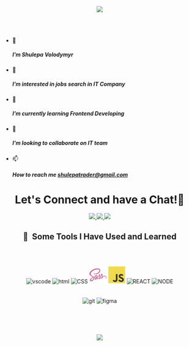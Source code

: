 <p align="center">
  <img src="https://capsule-render.vercel.app/api?type=waving&color=gradient&text=Hello!&height=100&section=header"/>
</p>
</br></br>
<p align="center">
  
- 👋 <h5>I’m Shulepa Volodymyr</h5>
- 👀 <h5>I’m interested in jobs search in IT Company</h5>
- 🌱 <h5>I’m currently learning Frontend Developing</h5>
- 💞️ <h5>I’m looking to collaborate on IT team</h5>
- 📫 <h5>How to reach me shulepatrader@gmail.com</h5>

</p>
<h1 align="center">
  Let's Connect and have a Chat!💬
</h1>

<p align="center">
<a href="https://www.linkedin.com/in/volodymyr-shulepa-9675a6244/">
  <img height="50" target="_blank" src="https://user-images.githubusercontent.com/46517096/166973395-19676cd8-f8ec-4abf-83ff-da8243505b82.png"/>
</a>
<a href="https://twitter.com/ShulepaVova">
  <img height="50" target="_blank" src="https://user-images.githubusercontent.com/46517096/166974271-91dfa250-d70b-4cb9-8707-f1bda1b708c3.png"/>
</a>
<a href="https://www.instagram.com/shulepchik_7/">
  <img height="50" target="_blank" src="https://user-images.githubusercontent.com/46517096/166974368-9798f39f-1f46-499c-b14e-81f0a3f83a06.png"/>
</a>
</p>




<h2 align="center"> 🚀 &nbsp;Some Tools I Have Used and Learned</h2></br></br>

<p align="center">
<img src="https://cdn.jsdelivr.net/gh/devicons/devicon/icons/vscode/vscode-original.svg" alt="vscode" width="45" height="45"/>
<img src="https://cdn.jsdelivr.net/gh/devicons/devicon/icons/html5/html5-original.svg" alt="html" width="45" height="45"/>
<img width="45px" alt="CSS" src="https://user-images.githubusercontent.com/36140849/97772550-93007800-1b05-11eb-99dc-e5ca02c928e0.png" />
<img alt="Sass" width="45" height="45" src="https://raw.githubusercontent.com/github/explore/80688e429a7d4ef2fca1e82350fe8e3517d3494d/topics/sass/sass.png" />
<img src="https://raw.githubusercontent.com/devicons/devicon/master/icons/javascript/javascript-original.svg" alt="javascript" width="45" height="45" />
<img width="45px" alt="REACT" src="https://user-images.githubusercontent.com/36140849/97772583-c3481680-1b05-11eb-9487-7401ef226ee3.png" />
<img width="45px" alt="NODE" src="https://user-images.githubusercontent.com/36140849/97772467-bd9e0100-1b04-11eb-8cad-3e5e2518f331.png" /></br></br></br>   
<img src="https://cdn.jsdelivr.net/gh/devicons/devicon/icons/git/git-original.svg" alt="git" width="45" height="45"/>  
<img src="https://cdn.jsdelivr.net/gh/devicons/devicon/icons/figma/figma-original.svg" alt="figma" width="45" height="45"/>
</p>


</br></br></br>


<p align="center">
  <img src="https://capsule-render.vercel.app/api?type=waving&color=gradient&height=100&section=footer"/>
</p>
